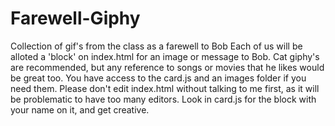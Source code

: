 # Farewell-Giphy
Collection of gif's from the class as a farewell to Bob
Each of us will be alloted a 'block' on index.html for an image or message to Bob.  Cat giphy's are recommended, but any reference
to songs or movies that he likes would be great too.  You have access to the card.js and an images folder if you need them.  Please
don't edit index.html without talking to me first, as it will be problematic to have too many editors.  Look in card.js for the block
with your name on it, and get creative.
